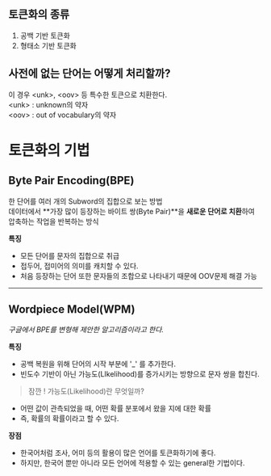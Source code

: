 ## 토큰화의 종류
1. 공백 기반 토큰화
2. 형태소 기반 토큰화   

## 사전에 없는 단어는 어떻게 처리할까?
이 경우 \<unk>, \<oov> 등 특수한 토큰으로 치환한다.    
\<unk> : unknown의 약자   
\<oov> : out of vocabulary의 약자 

# 토큰화의 기법 
## Byte Pair Encoding(BPE)
한 단어를 여러 개의 Subword의 집합으로 보는 방법   
데이터에서 **가장 많이 등장하는 바이트 쌍(Byte Pair)**을 **새로운 단어로 치환**하여 압축하는 작업을 반복하는 방식    

**특징**
- 모든 단어를 문자의 집합으로 취급
- 접두어, 접미어의 의미를 캐치할 수 있다.
- 처음 등장하는 단어 또한 문자들의 조합으로 나타내기 때문에 OOV문제 해결 가능 
---
## Wordpiece Model(WPM)
*구글에서 BPE를 변형해 제안한 알고리즘이라고 한다.*   

**특징**
- 공백 복원을 위해 단어의 시작 부분에 '_' 를 추가한다. 
- 빈도수 기반이 아닌 가능도(LIkelihood)를 증가시키는 방향으로 문자 쌍을 합친다.   

> 잠깐 ! 가능도(Likelihood)란 무엇일까?   
- 어떤 값이 관측되었을 때, 어떤 확률 분포에서 왔을 지에 대한 확률   
- 즉, 확률의 확률이라고 할 수 있다.   

**장점**
- 한국어처럼 조사, 어미 등의 활용이 많은 언어를 토큰화하기에 좋다.
- 하지만, 한국어 뿐만 아니라 모든 언어에 적용할 수 있는 general한 기법이다. 
